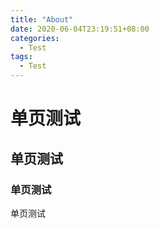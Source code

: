 ```yaml
---
title: "About"
date: 2020-06-04T23:19:51+08:00
categories: 
  - Test
tags:
  - Test
---
```


# 单页测试
## 单页测试
### 单页测试
单页测试
